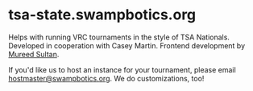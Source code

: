 # tsa-state.swampbotics.org
Helps with running VRC tournaments in the style of TSA Nationals. Developed in cooperation with Casey Martin. Frontend development by [Mureed Sultan](https://github.com/MureedSultan).

If you'd like us to host an instance for your tournament, please email hostmaster@swampbotics.org. We do customizations, too!
